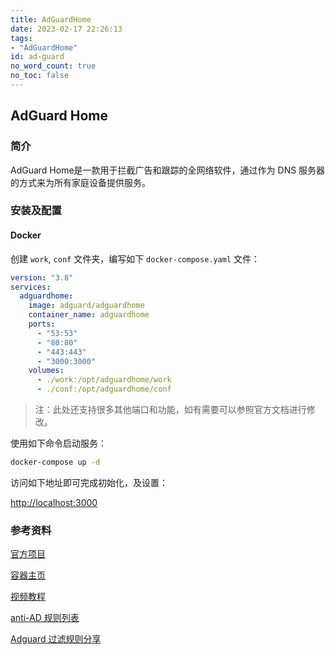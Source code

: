 ```yaml
---
title: AdGuardHome
date: 2023-02-17 22:26:13
tags:
- "AdGuardHome"
id: ad-guard
no_word_count: true
no_toc: false
---
```


## AdGuard Home

### 简介

AdGuard Home是一款用于拦截广告和跟踪的全网络软件，通过作为 DNS 服务器的方式来为所有家庭设备提供服务。

### 安装及配置

#### Docker

创建 `work`, `conf` 文件夹，编写如下 `docker-compose.yaml` 文件：

```yaml
version: "3.8"
services:
  adguardhome:
    image: adguard/adguardhome
    container_name: adguardhome
    ports:
      - "53:53"
      - "80:80"
      - "443:443"
      - "3000:3000"
    volumes:
      - ./work:/opt/adguardhome/work
      - ./conf:/opt/adguardhome/conf
```

> 注：此处还支持很多其他端口和功能，如有需要可以参照官方文档进行修改。

使用如下命令启动服务：

```bash
docker-compose up -d
```

访问如下地址即可完成初始化，及设置：

[http://localhost:3000](http://localhost:3000)

### 参考资料

[官方项目](https://github.com/AdguardTeam/AdGuardHome)

[容器主页](https://hub.docker.com/r/adguard/adguardhome)

[视频教程](https://www.bilibili.com/video/BV19B4y1s7n4)

[anti-AD 规则列表](https://github.com/privacy-protection-tools/anti-AD)

[Adguard 过滤规则分享](https://wsgzao.github.io/post/adguard/)
